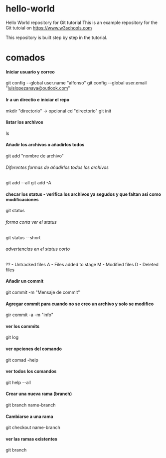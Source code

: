 # hello-world
Hello World repository for Git tutorial
This is an example repository for the Git tutoial on https://www.w3schools.com

This repository is built step by step in the tutorial.

# comados
#### Iniciar usuario y correo
git config --global user.name "alfonso"
git config --global user.email "luislopezanaya@outlook.com"

#### Ir a un directio e iniciar el repo
mkdir "directorio" -> opcional
cd "directorio"
git init

#### listar los archivos
ls

#### Añadir los archivos o añadirlos todos
git add "nombre de archivo"

###### Diferentes formas de añadirlos todos los archivos
git add --all
git add -A

#### checar los status - verifica los archivos ya segudos y que faltan asi como modificaciones
git status

###### forma corta ver el status
git status --short

###### advertencias en el status corto
?? - Untracked files
A - Files added to stage
M - Modified files
D - Deleted files

#### Añadir un commit
git commit -m "Mensaje de commit"

#### Agregar commit para cuando no se creo un archivo y solo se modifico
gir commit -a -m "info"

#### ver los commits
git log

#### ver opciones del comando
git comad -help

#### ver todos los comandos
git help --all

#### Crear una nueva rama (branch)
git branch name-branch

#### Cambiarse a una rama
git checkout name-branch

#### ver las ramas existentes
git branch

